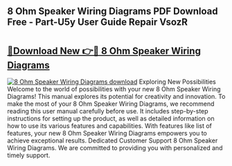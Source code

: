 ## 8 Ohm Speaker Wiring Diagrams PDF Download Free - Part-U5y User Guide Repair VsozR

# <h2><a href="http://dfm6jz.blite.top/?on=8+Ohm+Speaker+Wiring+Diagrams">🔗Download New 👉🔴 8 Ohm Speaker Wiring Diagrams</a></h2>

[![8 Ohm Speaker Wiring Diagrams download](https://i.imgur.com/lujVjoI.png)](http://dfm6jz.blite.top/?on=8+Ohm+Speaker+Wiring+Diagrams)
Exploring New Possibilities Welcome to the world of possibilities with your new 8 Ohm Speaker Wiring Diagrams! This manual explores its potential for creativity and innovation. To make the most of your 8 Ohm Speaker Wiring Diagrams, we recommend reading this user manual carefully before use. It includes step-by-step instructions for setting up the product, as well as detailed information on how to use its various features and capabilities. With features like list of features, your new 8 Ohm Speaker Wiring Diagrams empowers you to achieve exceptional results. Dedicated Customer Support 8 Ohm Speaker Wiring Diagrams. We are committed to providing you with personalized and timely support.
